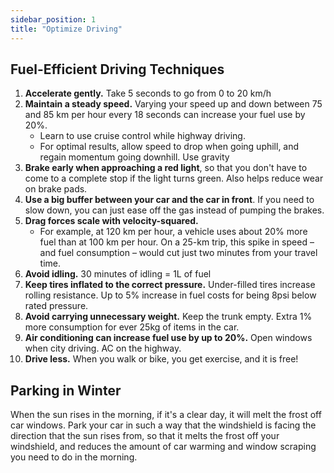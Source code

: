 ```yaml
---
sidebar_position: 1
title: "Optimize Driving"
---
```

## Fuel-Efficient Driving Techniques

1. **Accelerate gently.** Take 5 seconds to go from 0 to 20 km/h
2. **Maintain a steady speed.** Varying your speed up and down between 75 and 85 km per hour every 18 seconds can increase your fuel use by 20%.
    - Learn to use cruise control while highway driving.
    - For optimal results, allow speed to drop when going uphill, and regain momentum going downhill. Use gravity
3. **Brake early when approaching a red light**, so that you don't have to come to a complete stop if the light turns green. Also helps reduce wear on brake pads.
4. **Use a big buffer between your car and the car in front**. If you need to slow down, you can just ease off the gas instead of pumping the brakes. 
5. **Drag forces scale with velocity-squared.** 
    - For example, at 120 km per hour, a vehicle uses about 20% more fuel than at 100 km per hour. On a 25-km trip, this spike in speed – and fuel consumption – would cut just two minutes from your travel time.
6. **Avoid idling.** 30 minutes of idling = 1L of fuel
7. **Keep tires inflated to the correct pressure.** Under-filled tires increase rolling resistance. Up to 5% increase in fuel costs for being 8psi below rated pressure.
8. **Avoid carrying unnecessary weight.** Keep the trunk empty. Extra 1% more consumption for ever 25kg of items in the car.
9. **Air conditioning can increase fuel use by up to 20%.** Open windows when city driving. AC on the highway.
10. **Drive less.** When you walk or bike, you get exercise, and it is free!

## Parking in Winter

When the sun rises in the morning, if it's a clear day, it will melt the frost off car windows. Park your car in such a way that the windshield is facing the direction that the sun rises from, so that it melts the frost off your windshield, and reduces the amount of car warming and window scraping you need to do in the morning.